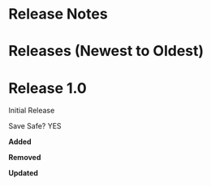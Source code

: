 # Release Notes

# Releases (Newest to Oldest)  

# Release 1.0
Initial Release

Save Safe? YES

**Added**

**Removed**

**Updated**
